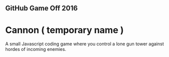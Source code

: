 ## GitHub Game Off 2016
# Cannon ( temporary name )

A small Javascript coding game where you control a lone gun tower against hordes of incoming enemies.
